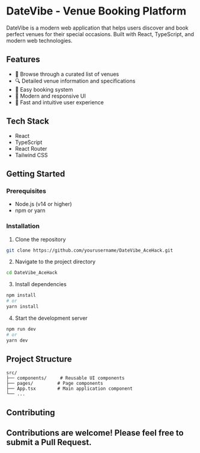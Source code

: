 # DateVibe - Venue Booking Platform

DateVibe is a modern web application that helps users discover and book perfect venues for their special occasions. Built with React, TypeScript, and modern web technologies.

## Features

- 🏢 Browse through a curated list of venues
- 🔍 Detailed venue information and specifications
- 📅 Easy booking system
- 🎨 Modern and responsive UI
- 🚀 Fast and intuitive user experience

## Tech Stack

- React
- TypeScript
- React Router
- Tailwind CSS

## Getting Started

### Prerequisites

- Node.js (v14 or higher)
- npm or yarn

### Installation

1. Clone the repository
```bash
git clone https://github.com/yourusername/DateVibe_AceHack.git
```

2. Navigate to the project directory
```bash
cd DateVibe_AceHack
```

3. Install dependencies
```bash
npm install
# or
yarn install
```

4. Start the development server
```bash
npm run dev
# or
yarn dev
```````

## Project Structure

``````
src/
├── components/     # Reusable UI components
├── pages/         # Page components
├── App.tsx        # Main application component
└── ...
```````

## Contributing

Contributions are welcome! Please feel free to submit a Pull Request.
------------------------------------------------------------------------
